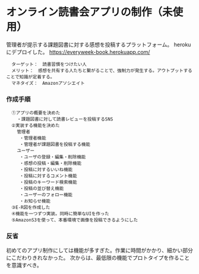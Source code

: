 # オンライン読書会アプリの制作（未使用）
  管理者が提示する課題図書に対する感想を投稿するプラットフォーム。
  herokuにデプロイした。
  https://everyweek-book.herokuapp.com/
```
  ターゲット：　読書習慣をつけたい人
  メリット：　感想を共有する人たちと繋がることで、強制力が発生する。アウトプットすることで知識が定着する。
  マネタイズ：　Amazonアソシエイト
```
### 作成手順
```
  ①アプリの概要を決めた
    ・課題図書に対して読書レビューを投稿するSNS
  ②実装する機能を決めた
    管理者
     ・管理者機能
     ・管理者が課題図書を投稿する機能
    ユーザー
     ・ユーザの登録・編集・削除機能
     ・感想の投稿・編集・削除機能
     ・投稿に対するいいね機能
     ・投稿に対するコメント機能
     ・投稿のキーワード検索機能
     ・投稿の並び替え機能
     ・ユーザーのフォロー機能
     ・お知らせ機能
  ③E-R図を作成した
  ④機能を一つずつ実装。同時に簡単なUIを作った
  ⑤AmazonS3を使って、本番環境で画像を投稿できるようにした
```
### 反省
  初めてのアプリ制作にしては機能が多すぎた。作業に時間がかかり、細かい部分にこだわりきれなかった。
  次からは、最低限の機能でプロトタイプを作ることを意識すべき。
